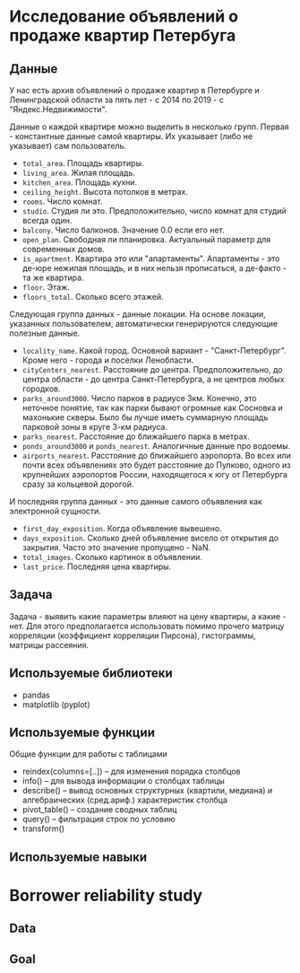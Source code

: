 # Исследование объявлений о продаже квартир Петербуга

## Данные
У нас есть архив объявлений о продаже квартир в Петербурге и Ленинградской области за пять лет - с 2014 по 2019 - с "Яндекс.Недвижимости".

Данные о каждой квартире можно выделить в несколько групп. Первая - константные данные самой квартиры. Их указывает (либо не указывает) сам пользователь.
- `total_area`. Площадь квартиры.
- `living_area`. Жилая площадь.
- `kitchen_area`. Площадь кухни.
- `ceiling_height`. Высота потолков в метрах.
- `rooms`. Число комнат.
- `studio`. Студия ли это. Предположительно, число комнат для студий всегда один.
- `balcony`. Число балконов. Значение 0.0 если его нет.
- `open_plan`. Свободная ли планировка. Актуальный параметр для современных домов.
- `is_apartment`. Квартира это или "апартаменты". Апартаменты - это де-юре нежилая площадь, и в них нельзя прописаться, а де-факто - та же квартира.
- `floor`. Этаж. 
- `floors_total`. Сколько всего этажей.

Следующая группа данных - данные локации. На основе локации, указанных пользователем, автоматически генерируются следующие полезные данные.
- `locality_name`. Какой город. Основной вариант - "Санкт-Петербург". Кроме него - города и поселки Ленобласти.
- `cityCenters_nearest`. Расстояние до центра. Предположительно, до центра области - до центра Санкт-Петербурга, а не центров любых городков.
- `parks_around3000`. Число парков в радиусе 3км. Конечно, это неточное понятие, так как парки бывают огромные как Сосновка и махонькие скверы. Было бы лучше иметь суммарную площадь парковой зоны в круге 3-км радиуса.
- `parks_nearest`. Расстояние до ближайшего парка в метрах.
- `ponds_around3000` и `ponds_nearest`. Аналогичные данные про водоемы. 
- `airports_nearest`. Расстояние до ближайшего аэропорта. Во всех или почти всех объявлениях это будет расстояние до Пулково, одного из крупнейших аэропортов России, находящегося к югу от Петербурга сразу за кольцевой дорогой.

И последняя группа данных - это данные самого объявления как электронной сущности.
- `first_day_exposition`. Когда объявление вывешено.
- `days_exposition`. Сколько дней объявление висело от открытия до закрытия. Часто это значение пропущено - NaN.
- `total_images`. Сколько картинок в объявлении.
- `last_price`. Последняя цена квартиры.


## Задача
Задача - выявить какие параметры влияют на цену квартиры, а какие - нет. 
Для этого предполагается использовать помимо прочего матрицу корреляции (коэффициент корреляции Пирсона), гистограммы, матрицы рассеяния.


## Используемые библиотеки

- pandas
- matplotlib (pyplot)

## Используемые функции

Общие функции для работы с таблицами
- reindex(columns=[..]) – для изменения порядка столбцов
- info() – для вывода информации о столбцах таблицы
- describe() – вывод основных структурных (квартили, медиана) и алгебраических (сред.ариф.) характеристик столбца
- pivot_table() – создание сводных таблиц
- query() – фильтрация строк по условию
- transform()


## Используемые навыки


# Borrower reliability study

## Data

## Goal
